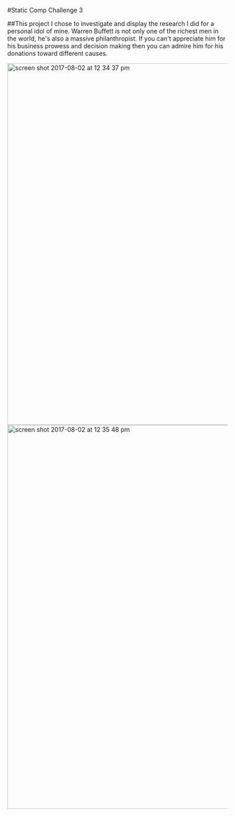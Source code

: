 #Static Comp Challenge 3

##This project I chose to investigate and display the research I did for a personal idol of mine. Warren Buffett is not only one of the richest men in the world, he's also a massive philanthropist. If you can't appreciate him for his business prowess and decision making then you can admire him for his donations toward different causes.

<img width="827" alt="screen shot 2017-08-02 at 12 34 37 pm" src="https://user-images.githubusercontent.com/28741948/28888995-d29152dc-777f-11e7-8afa-6d739eebccd0.png">

<img width="878" alt="screen shot 2017-08-02 at 12 35 48 pm" src="https://user-images.githubusercontent.com/28741948/28888997-d3e747cc-777f-11e7-8081-dafee006e96b.png">
